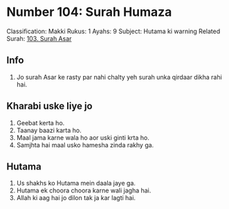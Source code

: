 # Number 104: Surah Humaza

Classification: Makki
Rukus: 1
Ayahs: 9
Subject: Hutama ki warning
Related Surah: [103. Surah Asar](./103_Surah_Asar.md)

## Info

1. Jo surah Asar ke rasty par nahi chalty yeh surah unka qirdaar dikha rahi hai.

## Kharabi uske liye jo

1. Geebat kerta ho.
2. Taanay baazi karta ho.
3. Maal jama karne wala ho aor uski ginti krta ho.
4. Samjhta hai maal usko hamesha zinda rakhy ga.

## Hutama

1. Us shakhs ko Hutama mein daala jaye ga.
2. Hutama ek choora choora karne wali jagha hai.
3. Allah ki aag hai jo dilon tak ja kar lagti hai.
